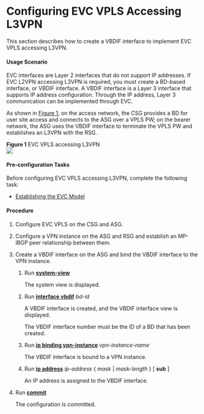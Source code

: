 Configuring EVC VPLS Accessing L3VPN
====================================

This section describes how to create a VBDIF interface to implement EVC VPLS accessing L3VPN.

#### Usage Scenario

EVC interfaces are Layer 2 interfaces that do not support IP addresses. If EVC L2VPN accessing L3VPN is required, you must create a BD-based interface, or VBDIF interface. A VBDIF interface is a Layer 3 interface that supports IP address configuration. Through the IP address, Layer 3 communication can be implemented through EVC.

As shown in [Figure 1](#EN-US_TASK_0172363396__fig_dc_vrp_evc_cfg_003801), on the access network, the CSG provides a BD for user site access and connects to the ASG over a VPLS PW; on the bearer network, the ASG uses the VBDIF interface to terminate the VPLS PW and establishes an L3VPN with the RSG.

**Figure 1** EVC VPLS accessing L3VPN  
![](images/fig_dc_vrp_evc_cfg_003801.png)  
#### Pre-configuration Tasks

Before configuring EVC VPLS accessing L3VPN, complete the following task:

* [Establishing the EVC Model](dc_vrp_evc_cfg_0003.html)



#### Procedure

1. Configure EVC VPLS on the CSG and ASG.
2. Configure a VPN instance on the ASG and RSG and establish an MP-IBGP peer relationship between them.
3. Create a VBDIF interface on the ASG and bind the VBDIF interface to the VPN instance.
   1. Run [**system-view**](cmdqueryname=system-view)
      
      
      
      The system view is displayed.
   2. Run [**interface vbdif**](cmdqueryname=interface+vbdif) *bd-id*
      
      
      
      A VBDIF interface is created, and the VBDIF interface view is displayed.
      
      The VBDIF interface number must be the ID of a BD that has been created.
   3. Run [**ip binding vpn-instance**](cmdqueryname=ip+binding+vpn-instance) *vpn-instance-name*
      
      
      
      The VBDIF interface is bound to a VPN instance.
   4. Run [**ip address**](cmdqueryname=ip+address) *ip-address* { *mask* | *mask-length* } [ **sub** ]
      
      
      
      An IP address is assigned to the VBDIF interface.
4. Run [**commit**](cmdqueryname=commit)
   
   
   
   The configuration is committed.